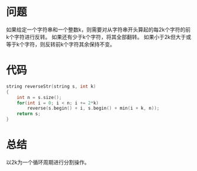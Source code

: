 # 问题
如果给定一个字符串和一个整数k，则需要对从字符串开头算起的每2k个字符的前k个字符进行反转。 如果还有少于k个字符，将其全部翻转。 如果小于2k但大于或等于k个字符，则反转前k个字符其余保持不变。
# 代码
```c
string reverseStr(string s, int k)
{
    int n = s.size();
    for(int i = 0; i < n; i += 2*k)
        reverse(s.begin() + i, s.begin() + min(i + k, n));
    return s;
}
```
# 总结
以2k为一个循环周期进行分割操作。
